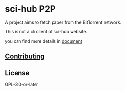 # sci-hub P2P

A project aims to fetch paper from the BitTorrent network.

This is not a cli client of sci-hub website.

you can find more details in [document](https://sci-hub-p2p.readthedocs.io/en/latest/)

## [Contributing](https://sci-hub-p2p.readthedocs.io/en/latest/contributing/)

## License

GPL-3.0-or-later
